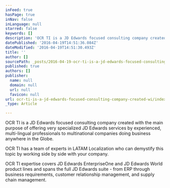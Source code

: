 ```yaml
---
inFeed: true
hasPage: true
inNav: false
inLanguage: null
starred: false
keywords: []
description: 'OCR TI is a JD Edwards focused consulting company created with the main purpose of offering very specialized JD Edwards services by experienced, multi-lingual professionals to multinational companies doing business anywhere in the Globe. '
datePublished: '2016-04-19T14:51:36.084Z'
dateModified: '2016-04-19T14:51:30.493Z'
title: ''
author: []
sourcePath: _posts/2016-04-19-ocr-ti-is-a-jd-edwards-focused-consulting-company-created-wi.md
published: true
authors: []
publisher:
  name: null
  domain: null
  url: null
  favicon: null
url: ocr-ti-is-a-jd-edwards-focused-consulting-company-created-wi/index.html
_type: Article

---
```

OCR TI is a JD Edwards focused consulting company created with the main purpose of offering very specialized JD Edwards services by experienced, multi-lingual professionals to multinational companies doing business anywhere in the Globe. 

OCR TI has a team of experts in LATAM Localization who can demystify this topic by working side by side with your company. 

OCR TI expertise covers JD Edwards EnterpriseOne and JD Edwards World product lines and spans the full JD Edwards suite - from ERP through business requirements, customer relationship management, and supply chain management.